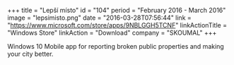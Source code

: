 +++
title = "Lepší místo"
id = "104"
period = "February 2016 - March 2016"
image = "lepsimisto.png"
date = "2016-03-28T07:56:44"
link = "https://www.microsoft.com/store/apps/9NBLGGH5TCNF"
linkActionTitle = "Windows Store"
linkAction = "Download"
company = "SKOUMAL"
+++

Windows 10 Mobile app for reporting broken public properties and making your city better.

